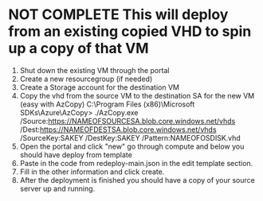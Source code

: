 # NOT COMPLETE This will deploy from an existing copied VHD to spin up a copy of that VM
1. Shut down the existing VM through the portal
2. Create a new resourcegroup (if needed)
3. Create a Storage account for the destination VM
4. Copy the vhd from the source VM to the destination SA for the new VM (easy with AzCopy)
C:\Program Files (x86)\Microsoft SDKs\Azure\AzCopy> ./AzCopy.exe /Source:https://NAMEOFSOURCESA.blob.core.windows.net/vhds /Dest:https://NAMEOFDESTSA.blob.core.windows.net/vhds /SourceKey:SAKEY /DestKey:SAKEY /Pattern:NAMEOFOSDISK.vhd
5. Open the portal and click "new" go through compute and below you should have deploy from template
6. Paste in the code from redeploy-main.json in the edit template section.
7. Fill in the other information and click create.
8. After the deployment is finished you should have a copy of your source server up and running.
